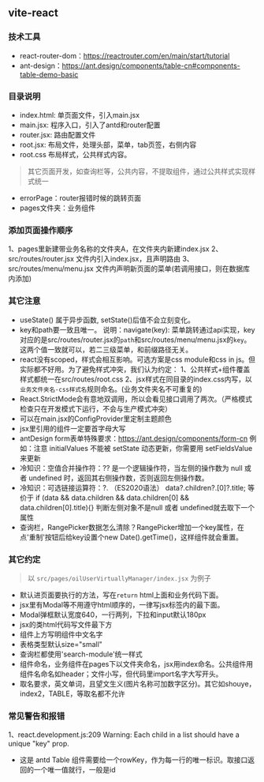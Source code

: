 ## vite-react
### 技术工具
- react-router-dom：https://reactrouter.com/en/main/start/tutorial
- ant-design：https://ant.design/components/table-cn#components-table-demo-basic
### 目录说明
- index.html: 单页面文件，引入main.jsx
- main.jsx: 程序入口，引入了antd和router配置
- router.jsx: 路由配置文件
- root.jsx: 布局文件，处理头部，菜单，tab页签，右侧内容
- root.css 布局样式，公共样式内容。
> 其它页面开发，如查询栏等，公共内容，不提取组件，通过公共样式实现样式统一
- errorPage：router报错时候的跳转页面
- pages文件夹：业务组件
### 添加页面操作顺序
1、pages里新建带业务名称的文件夹A，在文件夹内新建index.jsx
2、src/routes/router.jsx 文件内引入index.jsx，且声明路由
3、src/routes/menu/menu.jsx 文件内声明新页面的菜单(若调用接口，则在数据库内添加)
### 其它注意
- useState() 属于异步函数, setState()后值不会立刻变化。
- key和path要一致且唯一。
    说明：navigate(key): 菜单跳转通过api实现，key对应的是src/routes/router.jsx的`path`和src/routes/menu/menu.jsx的`key`。这两个值一致就可以，若二三级菜单，和前缀路径无关。
- react没有scoped，样式会相互影响。可选方案是css module和css in js。但实际都不好用。为了避免样式冲突，我们认为约定：
    1、公共样式+组件覆盖样式都统一在src/routes/root.css
    2、jsx样式在同目录的index.css内写，以`业务文件夹名-css样式名`规则命名。(业务文件夹名不可重复的)
- React.StrictMode会有意地双调用，所以会看见接口调用了两次。（严格模式检查只在开发模式下运行，不会与生产模式冲突）
- 可以在main.jsx的ConfigProvider里定制主题颜色
- jsx里引用的组件一定要首字母大写
- antDesign form表单特殊要求：https://ant.design/components/form-cn
    例如：注意 initialValues 不能被 setState 动态更新，你需要用 setFieldsValue 来更新
- 冷知识：空值合并操作符：??
  是一个逻辑操作符，当左侧的操作数为 null 或者 undefined 时，返回其右侧操作数，否则返回左侧操作数。
- 冷知识：可选链接运算符：?. （ES2020语法）
  data?.children?.[0]?.title; 等价于 if (data && data.children && data.children[0] && data.children[0].title){}
  判断左侧对象不是null 或者 undefined就去取下一个属性
- 查询栏，RangePicker数据怎么清除？RangePicker增加一个key属性，在点'重制'按钮后给key设置个new Date().getTime()，这样组件就会重置。
### 其它约定
> 以 `src/pages/oilUserVirtuallyManager/index.jsx` 为例子
- 默认进页面要执行的方法，写在`return` html上面和业务代码下面。
- jsx里有Modal等不用遵守html顺序的，一律写jsx标签内的最下面。
- Modal弹框默认宽度640，一行两列，下拉和input默认180px
- jsx的类html代码写文件最下方
- 组件上方写明组件中文名字
- 表格类型默认size="small"
- 查询栏都使用'search-module'统一样式
- 组件命名，业务组件在pages下以文件夹命名，jsx用index命名。公共组件用组件名命名如header；文件小写，但代码里import名字大写开头。
- 取名要求，英文单词，且望文生义(图片名称可加数字区分)。其它如shouye，index2，TABLE，等取名都不允许

### 常见警告和报错
1、react.development.js:209 Warning: Each child in a list should have a unique "key" prop.
- 这是 antd Table 组件需要给一个rowKey，作为每一行的唯一标识。取接口返回的一个唯一值就行，一般是id
